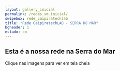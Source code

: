 ```yaml
---
layout: gallery_inicial
permalink: /redes_sm_inicial/
swipebox: rede_caipiratechlab
title: "Rede CaipiratechLAB - SERRA DO MAR"
bgheader: 1
estado: sm
---
```


## Esta é a nossa rede na Serra do Mar

Clique nas imagens para ver em tela cheia


